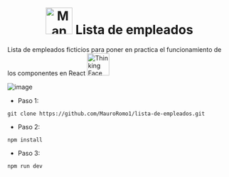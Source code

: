 <h1 align="center">
  <img src="https://raw.githubusercontent.com/Tarikul-Islam-Anik/Animated-Fluent-Emojis/master/Emojis/People/Man%20Technologist.png" alt="Man Technologist" width="60" height="60" />
  Lista de empleados
</h1>

Lista de empleados ficticios para poner en practica el funcionamiento de los componentes en React <img src="https://raw.githubusercontent.com/Tarikul-Islam-Anik/Animated-Fluent-Emojis/master/Emojis/Smilies/Thinking%20Face.png" alt="Thinking Face" width="50" height="50" />

![image](https://github.com/MauroRomo1/lista-de-empleados/assets/82526247/2b7da3d8-e963-44ea-8895-b87eb05e7c3b)

- Paso 1:
```
git clone https://github.com/MauroRomo1/lista-de-empleados.git
```

- Paso 2:
```
npm install
```
- Paso 3:
```
npm run dev
```

